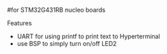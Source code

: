 #for STM32G431RB nucleo boards

Features
* UART for using printf to print text to Hyperterminal
* use BSP to simply turn on/off LED2
